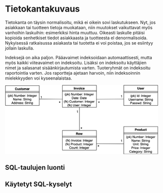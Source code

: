 # Tietokantakuvaus

Tietokanta on täysin normalisoitu, mikä ei oikein sovi laskutukseen. Nyt, jos asiakkaan tai tuotteen tietoja muokataan, niin muutokset vaikuttavat myös vanhoihin laskuihin: esimerkiksi hinta muuttuu. Oikeasti laskulle pitäisi kopioida senhetkiset tiedot asiakkaasta ja tuotteesta el denormalisoida. Nykyisessä ratkaisussa asiakasta tai tuotetta ei voi poistaa, jos se esiintyy jollain laskulla.

Indeksejä on aika paljon. Pääavaimet indeksoidaan automaattisesti, mutta myös kaikki viiteavaimet on indeksoitu. Lisäksi on indeksoitu käyttäjien nimet ja salasanat sisäänkirjautumista varten. Tuoteryhmät on indeksoitu raportointia varten. Jos raportteja ajetaan harvoin, niin indeksoinnin mielekkyyden voi kyseenalaistaa.

![Kaavio](https://github.com/riihikallio/tsoha/blob/master/documentation/kaavio.png)

## SQL-taulujen luonti

## Käytetyt SQL-kyselyt